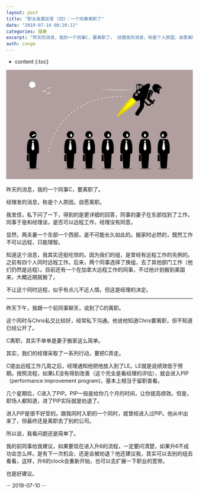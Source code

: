 ```yaml
---
layout: post
title: "职业发展反思 (四)：一个同事离职了"
date: "2019-07-14 08:20:12"
categories: 隨筆
excerpt: "昨天的消息，我的一个同事C，要离职了。 经理发的消息，称是个人原因，自愿离职。 我发信，私下问了一下，得到的是更详细的回答，同事的妻子在东部找到..."
auth: conge
---
```

* content
{:toc}

![ ](/assets/images/隨筆/118382-b2dc9c294a977956.png)

昨天的消息，我的一个同事C，要离职了。

经理发的消息，称是个人原因，自愿离职。

我发信，私下问了一下，得到的是更详细的回答，同事的妻子在东部找到了工作。同事于是和经理谈，是否可以远程工作，经理没有同意。

显然，两夫妻一个东部一个西部，是不可能长久如此的。搬家时必然的，既然工作不可以远程，只能理智。

知道这个消息，我其实还挺吃惊的。因为我们的组，是曾经有远程工作的先例的。之前有四个人同时远程工作。后来，两个同事选择了换组，去了其他部门工作（他们仍然是远程）。目前还有一个在加拿大远程工作的同事，不过他计划搬到美国来，大概近期就搬了。

不让这个同时远程，似乎有点儿不近人情。但这是经理的决定。

---------

昨天下午，我跟一个前同事聊天，说到了C的离职。

这个同时与Chris私交比较好，经常私下沟通。他说他知道Chris要离职，但不知道已经公开了。

C离职，其实不单单是妻子搬家这么简单。

其实，我们的经理采取了一系列行动，要把C弄走。

C提出远程工作几周之后，经理通知他把他放入到了LE。LE就是说绩效低于预期。按照流程，如果LE没有得到改善（这个完全是看经理的评估），就会进入PIP（performance improvement program)，基本上相当于留职查看。

几个星期后，C进入了PIP。PIP一般是给你几个月的时间，让你提高绩效。但是，职场人都知道，进了PIP实际就是劝退了。

进入PIP是很不好受的。跟我同时入职的一个同时，就曾经进入过PIP。他从中出来了，但最终还是离职去了别的公司。

所以说，我看问题还是简单了。

我的前同事给我建议，如果要现在进入升6的流程，一定要问清楚，如果升6不成功会怎么样。是有下一次机会，还是会被劝退？他还建议我，其实可以去别的组去看看，这样，升6的clock会重新开始，也可以去扩展一下职业的宽带。

也是好建议。

···
2019-07-10 
···
